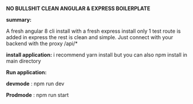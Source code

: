 **NO BULLSHIT CLEAN ANGULAR &amp; EXPRESS BOILERPLATE**

**summary:**

A fresh angular 8 cli install with a fresh express install only 1 test route is added in express the rest is clean and simple. Just connect with your backend with the proxy /api/*

**install application:**
i recommend yarn install but you can also npm install in main directory


**Run application:**

**devmode** : npm run dev

**Prodmode** : npm run start
